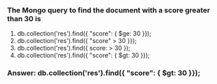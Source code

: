 ### The Mongo query to find the document with a score greater than 30 is

1. db.collection('res').find({ "score": { $ge: 30 }});
1. db.collection('res').find({ "score" > 30 }});
1. db.collection('res').find({ score: > 30 });
1. db.collection('res').find({ "score": { $gt: 30 }});

### Answer:  db.collection('res').find({ "score": { $gt: 30 }});        
